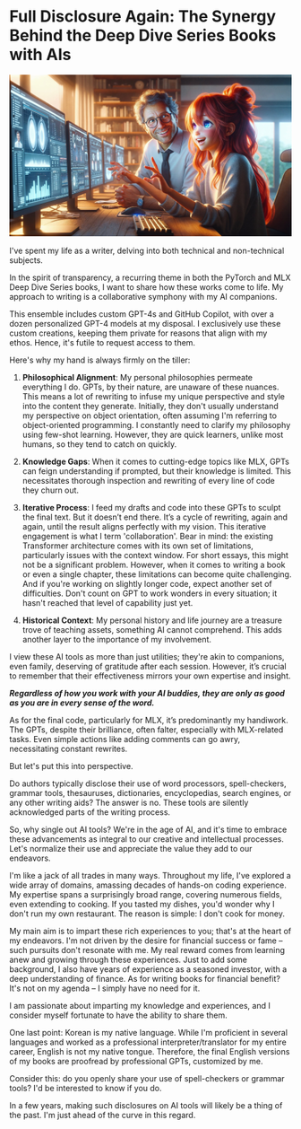 # Full Disclosure Again: The Synergy Behind the Deep Dive Series Books with AIs
![ai-buddies.jpeg](images%2Fai-buddies.jpeg)

I've spent my life as a writer, delving into both technical and non-technical subjects.

In the spirit of transparency, a recurring theme in both the PyTorch and MLX Deep Dive Series books, I want to share how these works come to life. My approach to writing is a collaborative symphony with my AI companions.

This ensemble includes custom GPT-4s and GitHub Copilot, with over a dozen personalized GPT-4 models at my disposal. I exclusively use these custom creations, keeping them private for reasons that align with my ethos. Hence, it's futile to request access to them.

Here's why my hand is always firmly on the tiller:

1. **Philosophical Alignment**: My personal philosophies permeate everything I do. GPTs, by their nature, are unaware of these nuances. This means a lot of rewriting to infuse my unique perspective and style into the content they generate. Initially, they don't usually understand my perspective on object orientation, often assuming I'm referring to object-oriented programming. I constantly need to clarify my philosophy using few-shot learning. However, they are quick learners, unlike most humans, so they tend to catch on quickly.

2. **Knowledge Gaps**: When it comes to cutting-edge topics like MLX, GPTs can feign understanding if prompted, but their knowledge is limited. This necessitates thorough inspection and rewriting of every line of code they churn out.

3. **Iterative Process**: I feed my drafts and code into these GPTs to sculpt the final text. But it doesn’t end there. It’s a cycle of rewriting, again and again, until the result aligns perfectly with my vision. This iterative engagement is what I term 'collaboration'. Bear in mind: the existing Transformer architecture comes with its own set of limitations, particularly issues with the context window. For short essays, this might not be a significant problem. However, when it comes to writing a book or even a single chapter, these limitations can become quite challenging. And if you're working on slightly longer code, expect another set of difficulties. Don't count on GPT to work wonders in every situation; it hasn't reached that level of capability just yet. 

4. **Historical Context**: My personal history and life journey are a treasure trove of teaching assets, something AI cannot comprehend. This adds another layer to the importance of my involvement.

I view these AI tools as more than just utilities; they're akin to companions, even family, deserving of gratitude after each session. However, it’s crucial to remember that their effectiveness mirrors your own expertise and insight.

**_Regardless of how you work with your AI buddies, they are only as good as you are in every sense of the word._**

As for the final code, particularly for MLX, it’s predominantly my handiwork. The GPTs, despite their brilliance, often falter, especially with MLX-related tasks. Even simple actions like adding comments can go awry, necessitating constant rewrites.

But let's put this into perspective.

Do authors typically disclose their use of word processors, spell-checkers, grammar tools, thesauruses, dictionaries, encyclopedias, search engines, or any other writing aids? The answer is no. These tools are silently acknowledged parts of the writing process.

So, why single out AI tools? We're in the age of AI, and it's time to embrace these advancements as integral to our creative and intellectual processes. Let's normalize their use and appreciate the value they add to our endeavors.

I'm like a jack of all trades in many ways. Throughout my life, I've explored a wide array of domains, amassing decades of hands-on coding experience. My expertise spans a surprisingly broad range, covering numerous fields, even extending to cooking. If you tasted my dishes, you'd wonder why I don't run my own restaurant. The reason is simple: I don't cook for money.

My main aim is to impart these rich experiences to you; that's at the heart of my endeavors. I'm not driven by the desire for financial success or fame – such pursuits don't resonate with me. My real reward comes from learning anew and growing through these experiences. Just to add some background, I also have years of experience as a seasoned investor, with a deep understanding of finance. As for writing books for financial benefit? It's not on my agenda – I simply have no need for it.

I am passionate about imparting my knowledge and experiences, and I consider myself fortunate to have the ability to share them.

One last point: Korean is my native language. While I'm proficient in several languages and worked as a professional interpreter/translator for my entire career, English is not my native tongue. Therefore, the final English versions of my books are proofread by professional GPTs, customized by me.

Consider this: do you openly share your use of spell-checkers or grammar tools? I'd be interested to know if you do. 

In a few years, making such disclosures on AI tools will likely be a thing of the past. I'm just ahead of the curve in this regard.